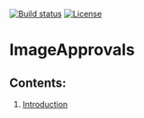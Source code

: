 [![Build status](https://ci.appveyor.com/api/projects/status/3r9u42kas0if1ohx?svg=true)](https://ci.appveyor.com/project/p-podsiadly/imageapprovals)
[![License](https://img.shields.io/badge/license-Apache--2.0-blue)](https://opensource.org/licenses/Apache-2.0)

# ImageApprovals

## Contents:

1. [Introduction](docs/introduction.md)
